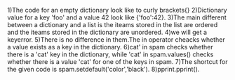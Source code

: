 1)The code for an empty dictionary look like to curly brackets{}
2)Dictionary value for a key 'foo' and a value 42 look like {'foo':42}.
3)The main different between a dictionary and a list is the iteams stored in the list are ordered and the iteams stored in the dictionary are unordered.
4)we will get a keyerror.
5)There is no difference in them.The in operator cheacks whether a value exists as a key in the dictionary.
6)cat' in spam checks whether there is a 'cat' key in the dictionary, while 'cat' in spam.values() checks whether there is a value 'cat' for one of the keys in spam.
7)The shortcut for the given code is spam.setdefault('color','black').
8)pprint.pprint().
